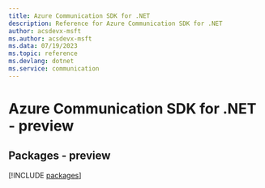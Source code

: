 ```yaml
---
title: Azure Communication SDK for .NET
description: Reference for Azure Communication SDK for .NET
author: acsdevx-msft
ms.author: acsdevx-msft
ms.data: 07/19/2023
ms.topic: reference
ms.devlang: dotnet
ms.service: communication
---
```

# Azure Communication SDK for .NET - preview
## Packages - preview
[!INCLUDE [packages](communication-index.md)]